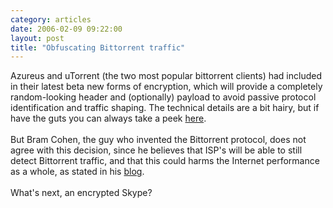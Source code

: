 ```yaml
---
category: articles
date: 2006-02-09 09:22:00
layout: post
title: "Obfuscating Bittorrent traffic"
---
```


Azureus and uTorrent (the two most popular bittorrent clients) had included in their latest beta new forms of encryption, which will provide a completely random-looking header and (optionally) payload to avoid passive protocol identification and traffic shaping. The technical details are a bit hairy, but if have the guts you can always take a peek <a href="http://azureus.aelitis.com/wiki/index.php/Message_Stream_Encryption">here</a>.<br><br>But Bram Cohen, the guy who invented the Bittorrent protocol, does not agree with this decision, since he believes that ISP's will be able to still detect Bittorrent traffic, and that this could harms the Internet performance as a whole, as stated in his <a href="http://bramcohen.livejournal.com/29886.html">blog</a>.<br><br>What's next, an encrypted Skype?
